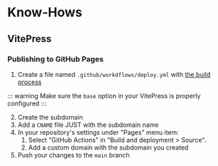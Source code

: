 # Know-Hows

## VitePress
### Publishing to GitHub Pages
1. Create a file named `.github/workdflows/deploy.yml` with [the build process](https://vitepress.dev/guide/deploy#github-pages)

::: warning
Make sure the `base` option in your VitePress is properly configured
:::

2. Create the subdomain
3. Add a `CNAME` file JUST with the subdomain name
4. In your repository's settings under "Pages" menu item:
   1. Select "GitHub Actions" in "Build and deployment > Source".
   2. Add a custom domain with the subdomain you created
5. Push your changes to the `main` branch
